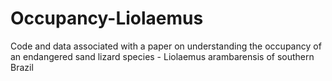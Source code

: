 # Occupancy-Liolaemus
Code and data associated with a paper on understanding the occupancy of an endangered sand lizard species - Liolaemus arambarensis of southern Brazil
